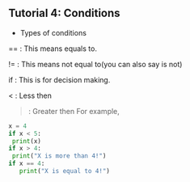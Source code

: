 ## Tutorial 4: Conditions

* Types of conditions

== : This means equals to.

!= : This means not equal to(you can also say is not)

if : This is for decision making. 

< : Less then

> : Greater then
For example,
```python
x = 4
if x < 5:
 print(x)
if x > 4:
 print("X is more than 4!")
if x == 4:
   print("X is equal to 4!")
```
